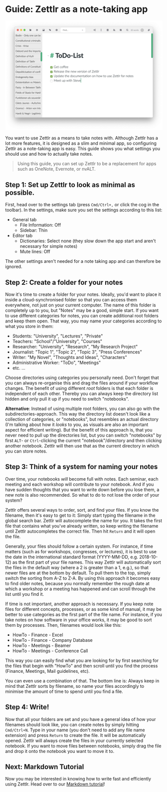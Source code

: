 # Guide: Zettlr as a note-taking app

![Zettlr as a Note-Taking app](../img/zettlr_notes.png)

You want to use Zettlr as a means to take notes with. Although Zettlr has a lot more features, it is designed as a slim and minimal app, so configuring Zettlr as a note-taking app is easy. This guide shows you what settings you should use and how to actually take notes.

> Using this guide, you can set up Zettlr to be a replacement for apps such as OneNote, Evernote, or nvALT.

## Step 1: Set up Zettlr to look as minimal as possible.

First, head over to the settings tab (press `Cmd/Ctrl+,` or click the cog in the toolbar). In the settings, make sure you set the settings according to this list:

- General tab
    - File Information: Off
    - Sidebar: Thin
- Editor tab
    - Dictionaries: Select none (they slow down the app start and aren't necessary for simple notes)
    - Mute lines: Off

The other settings aren't needed for a note taking app and can therefore be ignored.

## Step 2: Create a folder for your notes

Now it's time to create a folder for your notes. Ideally, you'd want to place it inside a cloud-synchronised folder so that you can access them everywhere, not just on your current computer. The name of this folder is completely up to you, but "Notes" may be a good, simple start. If you want to use different categories for notes, you can create additional root folders and keep them open. That way, you may name your categories according to what you store in them:

- Students: "University", "Lectures", "Private"
- Teachers: "School"/"University", "Courses"
- Researcher: "University", "Research", "My Research Project"
- Journalist: "Topic 1", "Topic 2", "Topic 3", "Press Conferences"
- Writer: "My Novel", "Thoughts and Ideas", "Characters"
- Administrative Worker: "ToDo", "Meetings"
- etc. …

Choose directories using categories you personally need. Don't forget that you can always re-organise this and drag the files around if your workflow changes. The benefit of using different _root_ folders is that each folder is independent of each other. Thereby you can always keep the directory list hidden and only pull it up if you need to switch "notebooks".

**Alternative**: Instead of using multiple root folders, you can also go with the subdirectories-approach. This way the directory list doesn't look like a collection of categories, or "notebooks", but resembles an actual directory (I'm talking about how it _looks_ to you, as visuals are also an important aspect for efficient writing). But the benefit of this approach is, that you never need to pull up the directories list, but you can switch "notebooks" by first `ALT`- or `Ctrl`-clicking the current "notebook"/directory and then clicking another notebook. Zettlr will then use that as the current directory in which you can store notes.

## Step 3: Think of a system for naming your notes

Over time, your notebooks _will_ become full with notes. Each seminar, each meeting and each workshop will contribute to your notebook. And if you have sudden thoughts that you want to write down before you lose them, a new note is also recommended. So what to do to not lose the order of your system?

Zettlr offers several ways to order, sort, and find your files. If you know the filename, then it's easy to get to it: Simply start typing the filename in the global search bar. Zettlr will autocomplete the name for you. It takes the first file that contains what you've already written, so keep writing the filename until Zettlr autocompletes the correct file. Then hit `Return` and it will open the file.

Generally, your files should follow a certain system. For instance, if time matters (such as for workshops, congresses, or lectures), it is best to use the date in the international standard format (YYYY-MM-DD, e.g. 2018-10-12) as the first part of your file names. This way Zettlr will automatically sort the files in the default way (where a 2 is greater than a 1, e.g.), so that newer files are at the bottom by default. To pull them to the top, simply switch the sorting from A-Z to Z-A. By using this approach it becomes easy to find older notes, because you normally remember the rough date at which a workshop or a meeting has happened and can scroll through the list until you find it.

If time is not important, another approach is necessary. If you keep note files for different concepts, processes, or as some kind of manual, it may be better to use categories as the first part of the file name. For instance, if you take notes on how software in your office works, it may be good to sort them by processes. Then, filenames would look like this:

- HowTo - Finance - Excel
- HowTo - Finance - Company Database
- HowTo - Meetings - Beamer
- HowTo - Meetings - Conference Call

This way you can easily find what you are looking for by first searching for the files that begin with "HowTo" and then scroll until you find the process (Finance, Meetings, Mail guidelines, etc).

You can even use a combination of that. The bottom line is: Always keep in mind that Zettlr sorts by filename, so name your files accordingly to minimise the amount of time to spend until you find a file.

## Step 4: Write!

Now that all your folders are set and you have a general idea of how your filenames should look like, you can create notes by simply hitting `Cmd/Ctrl+N`. Type in your name (you don't need to add any file name extension) and press `Return` to create the file. It will be automatically opened. Zettlr will always create the files in your currently selected notebook. If you want to move files between notebooks, simply drag the file and drop it onto the notebook you want to move it to.

## Next: Markdown Tutorial

Now you may be interested in knowing how to write fast and efficiently using Zettlr. Head over to our [Markdown tutorial](../reference/markdown-basics.md)!
